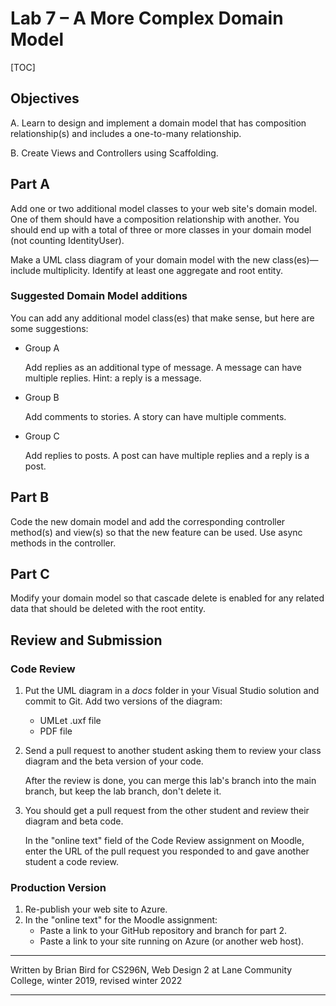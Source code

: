 # Lab 7 – A More Complex Domain Model

[TOC]

## Objectives

A. Learn to design and implement a domain model that has composition relationship(s) and includes a one-to-many relationship.

B. Create Views and Controllers using Scaffolding.



## Part A

Add one or two additional model classes to your web site's domain model. One of them should have a composition relationship with another. You should end up with a total of three or more classes in your domain model (not counting IdentityUser).

Make a UML class diagram of your domain model with the new class(es)&mdash;include multiplicity. Identify at least one aggregate and root entity.

### Suggested Domain Model additions

You can add any additional model class(es) that make sense, but here are some suggestions:

- Group A

  Add replies as an additional type of message. A message can have multiple replies. Hint: a reply is a message.

- Group B

  Add comments to stories. A story can have multiple comments.

- Group C

  Add replies to posts. A post can have multiple replies and a reply is a post.



## Part B

Code the new domain model and add the corresponding controller method(s) and view(s) so that the new feature can be used. Use async methods in the controller.



## Part C

Modify your domain model so that cascade delete is enabled for any related data that should be deleted with the root entity.



## Review and Submission

### Code Review

1. Put the UML diagram in a *docs* folder in your Visual Studio solution and commit to Git. Add two versions of the diagram:

   - UMLet .uxf file
   - PDF file

2. Send a pull request to another student asking them to review your class diagram and the beta version of your code. 

   After the review is done, you can merge this lab's branch into the main branch, but keep the lab branch, don't delete it.

3. You should get a pull request from the other student and review their diagram and beta code.

   In the "online text" field of the Code Review assignment on Moodle, enter the URL of the pull request you responded to and gave another student a code review.

### Production Version

1.  Re-publish your web site to Azure.
2.  In the "online text" for the Moodle assignment:
    - Paste a link to your GitHub repository and branch for part 2.
    - Paste a link to your site running on Azure (or another web host).



------

Written by Brian Bird for CS296N, Web Design 2 at Lane Community College, winter 2019, revised winter <time>2022</time>

------

